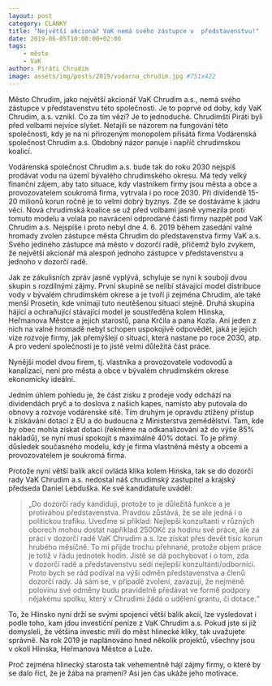 ```yaml
---
layout: post
category: CLANKY
title: "Největší akcionář VaK nemá svého zástupce v  představenstvu!"
date: 2019-06-05T10:00:00+02:00  
tags: 
    - město
    - VaK 
author: Piráti Chrudim
image: assets/img/posts/2019/vodarna_chrudim.jpg #751x422
---
```


Město Chrudim, jako největší akcionář VaK Chrudim a.s., nemá svého zástupce v představenstvu této společnosti. Je to poprvé od doby, kdy VaK Chrudim, a.s. vznikl. Co za tím vězí? Je to jednoduché. Chrudimští Piráti byli před volbami nejvíce slyšet. Netajili se názorem na fungování této společnosti, kdy je na ni přirozeným monopolem přisátá firma Vodárenská společnost Chrudim a.s. Obdobný názor panuje i napříč chrudimskou koalicí.

Vodárenská společnost Chrudim a.s. bude tak do roku 2030 nejspíš prodávat vodu na území bývalého chrudimského okresu. Má tedy velký finanční zájem, aby tato situace, kdy vlastníkem firmy jsou města a obce a provozovatelem soukromá firma, vytrvala i po roce 2030. Při dividendě 15-20 milionů korun ročně je to velmi dobrý byznys. Zde se dostáváme k jádru věci. Nová chrudimská koalice se už před volbami jasně vymezila proti tomuto modelu a volala po navrácení odprodané části firmy nazpět pod VaK Chrudim a.s. Nejspíše i proto nebyl dne 4. 6. 2019 během zasedání valné hromady zvolen zástupce města Chrudim do představenstva firmy VaK a.s. Svého jediného zástupce má město v dozorčí radě, přičemž bylo zvykem, že největší akcionář má alespoň jednoho zástupce v představenstvu a jednoho v dozorčí radě.

Jak ze zákulisních zpráv jasně vyplývá, schyluje se nyní k souboji dvou skupin s rozdílnými zájmy. První skupině se nelíbí stávající model distribuce vody v bývalém chrudimském okrese a je tvoří ji zejména Chrudim, ale také menší Prosetín, kde vnímají tuto neutěšenou situaci stejně. Druhá skupina hájící a ochraňující stávající model je soustředěna kolem Hlinska, Heřmanova Městce  a jejich starostů, pana Krčila a pana Kozla. Ani jeden z nich na valné hromadě nebyl schopen uspokojivě odpovědět, jaká je jejich vize rozvoje firmy, jak přemýšlejí o situaci, která nastane po roce 2030, atp. A pro vedení společnosti je to jistě velmi důležitá část práce. 

Nynější model dvou firem, tj. vlastníka a provozovatele vodovodů a kanalizací, není pro města a obce v bývalém chrudimském okrese ekonomicky ideální.

Jedním úhlem pohledu je, že část zisku z prodeje vody odchází na dividendách pryč a to doslova z našich kapes, namísto aby putovala do obnovy a rozvoje vodárenské sítě. Tím druhým je opravdu ztížený přístup k získávání dotací z EU a do budoucna z Ministerstva zemědělství. Tam, kde by obec mohla získat dotaci (řekněme na odkanalizování až do výše 85% nákladů), se nyní musí spokojit s maximálně 40% dotací. To je přímý důsledek současného modelu, kdy je firma vlastněná městy a obcemi a provozovatelem je soukromá firma.

Protože nyní větší balík akcií ovládá klika kolem Hinska, tak se do dozorčí rady VaK Chrudim a.s. nedostal náš chrudimský zastupitel a krajský předseda Daniel Lebduška. Ke své kandidatuře uváděl:
>„Do dozorčí rady kandiduji, protože to je důležitá funkce a je protiváhou představenstva. Pravdou zůstává, že se ale jedná i o politickou trafiku. Uveďme si příklad: Nejlepší konzultanti v různých oborech mohou dostat například 2500Kč za hodinu své práce, ale za práci v dozorčí radě VaK Chrudim a.s. lze získat přes devět tisíc korun hrubého měsíčně. To mi přijde trochu přehnané, protože   objem práce je totiž v řádu jednotek hodin. Jistě se dá pochybovat i o tom, zda v dozorčí radě a představenstvu sedí nejlepší konzultanti/odborníci. Proto bych se rád podíval na výši odměn představenstva a členů dozorčí rady. Já sám se, v případě zvolení, zavazuji, že nejméně polovinu své odměny budu pravidelně předávat ve formě podpory nějakému spolku, který v Chrudimi žádá o udělení grantu, či dotace.“ 

To, že Hlinsko nyní drží se svými spojenci větší balík akcií, lze vysledovat i podle toho, kam jdou investiční peníze z VaK Chrudim a.s. Pokud jste si již domysleli, že většina investic míří do měst hlinecké kliky, tak uvažujete správně. Na rok 2019 je naplánováno hned několik projektů, všechny jsou v okolí Hlinska, Heřmanova Městce a Luže. 

Proč zejména hlinecký starosta tak vehementně hájí zájmy firmy, o které by se dalo říct, že je žába na prameni? Asi jen čas ukáže jeho motivace. 


